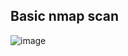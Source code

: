 ## Basic nmap scan

![image](https://github.com/user-attachments/assets/4bbfe227-8c4a-4d6c-8254-fe1ea01be77f)
